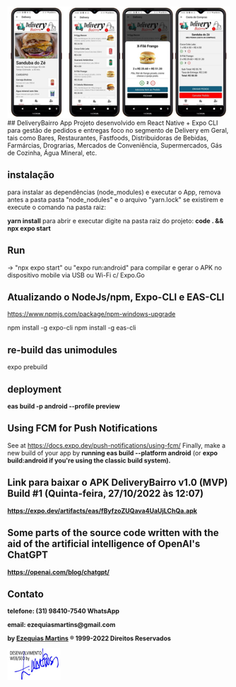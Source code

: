<img src=".temp/mobile.jpg" size="70%">
## DeliveryBairro App 
Projeto desenvolvido em React Native + Expo CLI para gestão de pedidos e entregas foco no segmento de Delivery em Geral, tais como Bares, Restaurantes, Fastfoods, Distribuidoras de Bebidas, Farmárcias, Drograrias, Mercados de Conveniência, Supermercados, Gás de Cozinha, Água Mineral, etc.

## instalação
para instalar as dependências (node_modules) e executar o App, remova antes a pasta pasta "node_nodules" e o arquivo "yarn.lock" se existirem e execute o comando na pasta raiz:

<strong>yarn install</strong> 
para abrir e executar digite na pasta raiz do projeto:
<strong>code . && npx expo start</strong>

## Run 
-> "npx expo start" ou "expo run:android" para compilar e gerar o APK no dispositivo mobile via USB ou Wi-Fi c/ Expo.Go

## Atualizando o NodeJs/npm, Expo-CLI e EAS-CLI
https://www.npmjs.com/package/npm-windows-upgrade

npm install -g expo-cli
npm install -g eas-cli

## re-build das unimodules
expo prebuild

## deployment
<strong>eas build -p android --profile preview</strong>

## Using FCM for Push Notifications
See at https://docs.expo.dev/push-notifications/using-fcm/
Finally, make a new build of your app by <strong>running eas build --platform android</strong> (or <strong>expo build:android<strong> if you're using the classic build system).

## Link para baixar o APK DeliveryBairro v1.0 (MVP) Build #1 (Quinta-feira, 27/10/2022 às 12:07)
https://expo.dev/artifacts/eas/fByfzoZUQava4UaUjLChQa.apk

## Some parts of the source code written with the aid of the artificial intelligence of OpenAI's ChatGPT
https://openai.com/blog/chatgpt/

## Contato
<p>telefone: (31) 98410-7540 WhatsApp</p>
<p>email: ezequiasmartins@gmail.com</p>
<p>by <a href="https://ezequiasmartins.blogspot.com/" target="_blank">Ezequias Martins</a> ® 1999-2022 Direitos Reservados</p>
<p><a href="https://ezequiasmartins.blogspot.com/" target="_blank"><img src=".temp/assinatura.jpg"></a></p>




